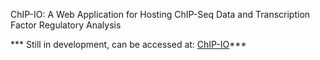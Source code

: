  ChIP-IO: A Web Application for Hosting ChIP-Seq Data and Transcription Factor Regulatory Analysis
 
 *** Still in development, can be accessed at: [ChIP-IO](http://chipio.cs.cmu.edu/ "ChIP-IO")***
